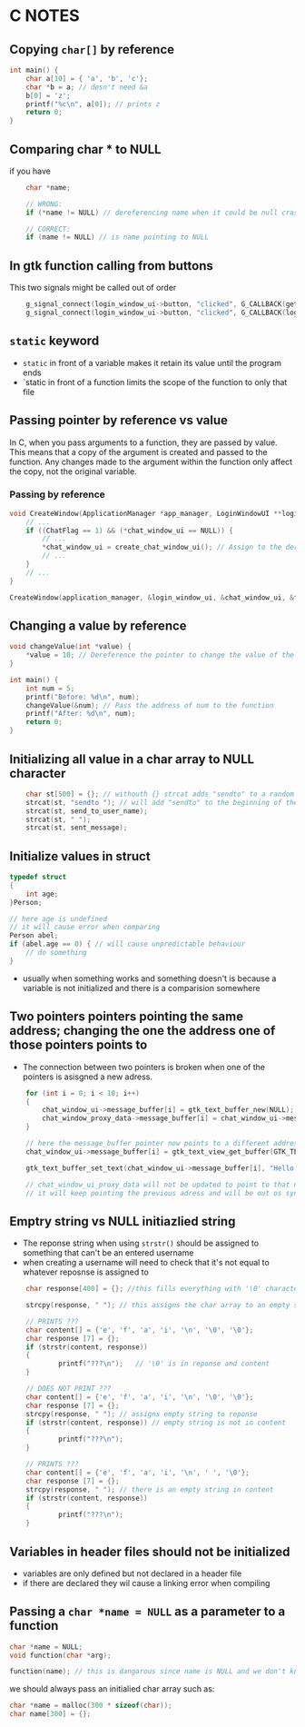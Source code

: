# C NOTES

## Copying `char[]` by reference

```c
int main() {
    char a[10] = { 'a', 'b', 'c'};
    char *b = a; // desn't need &a
    b[0] = 'z';
    printf("%c\n", a[0]); // prints z
    return 0;
}
```

## Comparing char * to NULL

if you have 

```c
    char *name;

    // WRONG:
    if (*name != NULL) // dereferencing name when it could be null crashes the program

    // CORRECT: 
    if (name != NULL) // is name pointing to NULL
```

## In gtk function calling from buttons

This two signals might be called out of order

```c
    g_signal_connect(login_window_ui->button, "clicked", G_CALLBACK(get_name_and_password), credentials_data);
    g_signal_connect(login_window_ui->button, "clicked", G_CALLBACK(login_in_user), credentials_data);
```

## `static` keyword

* `static` in front of a variable makes it retain its value until the program ends
* `static in front of a function limits the scope of the function to only that file

## Passing pointer by reference vs value

In C, when you pass arguments to a function, they are passed by value. This means that a copy of the argument is created and passed to the function. Any changes made to the argument within the function only affect the copy, not the original variable.

### Passing by reference

```c
void CreateWindow(ApplicationManager *app_manager, LoginWindowUI **login_window_ui, ChatWindowUI **chat_window_ui, FriendListUI **friend_list_ui) {
    // ...
    if ((ChatFlag == 1) && (*chat_window_ui == NULL)) {
        // ...
        *chat_window_ui = create_chat_window_ui(); // Assign to the dereferenced pointer
        // ...
    }
    // ...
}

CreateWindow(application_manager, &login_window_ui, &chat_window_ui, &friend_list_ui);
```

## Changing a value by reference

```c
void changeValue(int *value) {
    *value = 10; // Dereference the pointer to change the value of the variable it points to
}

int main() {
    int num = 5;
    printf("Before: %d\n", num);
    changeValue(&num); // Pass the address of num to the function
    printf("After: %d\n", num);
    return 0;
}
```

## Initializing all value in a char array to NULL character

```c
    char st[500] = {}; // withouth {} strcat adds "sendto" to a random part of the array
    strcat(st, "sendto "); // will add "sendto" to the beginning of the array
    strcat(st, send_to_user_name);
    strcat(st, " ");
    strcat(st, sent_message);
```

## Initialize values in struct

```c
typedef struct
{
    int age;
}Person;

// here age is undefined
// it will cause error when comparing
Person abel;
if (abel.age == 0) { // will cause unpredictable behaviour
    // do something
}
```

* usually when something works and something doesn't is because a variable is not initialized and there is a comparision somewhere

## Two pointers pointers pointing the same address; changing the one the address one of those pointers points to

* The connection between two pointers is broken when one of the pointers is asisgned a new adress.

```c
    for (int i = 0; i < 10; i++)
    {
        chat_window_ui->message_buffer[i] = gtk_text_buffer_new(NULL); // Create new buffers
        chat_window_proxy_data->message_buffer[i] = chat_window_ui->message_buffer[i];
    }

    // here the message_buffer pointer now points to a different address
    chat_window_ui->message_buffer[i] = gtk_text_view_get_buffer(GTK_TEXT_VIEW(chat_window_ui->text_area[i]));

    gtk_text_buffer_set_text(chat_window_ui->message_buffer[i], "Hello!", -1);

    // chat_window_ui_proxy_data will not be updated to point to that new adress
    // it will keep pointing the previous adress and will be out os sync from the chat_window_ui->message_buffer[] pointer
```

## Emptry string vs NULL initiazlied string

* The reponse string when using `strstr()` should be assigned to something that can't be an entered username
* when creating a username will need to check that it's not equal to whatever reposnse is assigned to

```c
    char response[400] = {}; //this fills everything with '\0' characters

    strcpy(response, " "); // this assigns the char array to an empty string

    // PRINTS ???
    char content[] = {'e', 'f', 'a', 'i', '\n', '\0', '\0'};
    char response [7] = {};
    if (strstr(content, response))
    {
            printf("???\n");   // '\0' is in reponse and content
    }

    // DOES NOT PRINT ???
    char content[] = {'e', 'f', 'a', 'i', '\n', '\0', '\0'};
    char response [7] = {};
    strcpy(response, " "); // assigns empty string to reponse
    if (strstr(content, response)) // empty string is not in content
    {
            printf("???\n");   
    }

    // PRINTS ???
    char content[] = {'e', 'f', 'a', 'i', '\n', ' ', '\0'};
    char response [7] = {};
    strcpy(response, " "); // there is an empty string in content 
    if (strstr(content, response))
    {
            printf("???\n");   
    }
```

## Variables in header files should not be initialized

* variables are only defined but not declared in a header file
* if there are declared they wil cause a linking error when compiling

## Passing a `char *name = NULL` as a parameter to a function

```c
char *name = NULL;
void function(char *arg);

function(name); // this is dangarous since name is NULL and we don't know if memory is going to be allocated to it or not

```

we should always pass an initialied char array such as:

```c
char *name = malloc(300 * sizeof(char));
char name[300] = {};
```